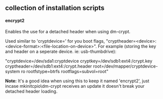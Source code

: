 ## collection of installation scripts

#### encrypt2
Enables the use for a detached header when using dm-crypt.

Used similar to 'cryptdevice=' for you boot flags, "cryptheader=\<device>:\<device-format>:\<file-location-on-device>".
For example (storing the key and header on a seperate device. ie: usb-thumbdrive):

"cryptdevice=/dev/sda1:cryptdevice cryptkey=/dev/sdb1:ext4:/crypt.key cryptheader=/dev/sdb1:ext4:/crypt.header root=/dev/mapper/cryptdevice-system ro rootfstype=btrfs rootflags=subvol=root"


**Note:** It's a good idea when using this to keep it named 'encrypt2', just incase mkinitcpio\dm-crypt receives an update it doesn't break your detached header loading. 
